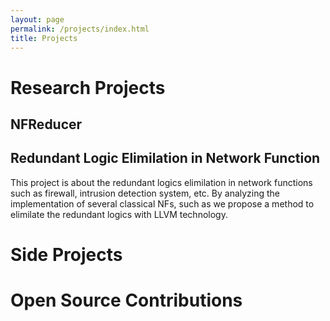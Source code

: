 ```yaml
---
layout: page
permalink: /projects/index.html
title: Projects
---
```


# Research Projects

## NFReducer


## Redundant Logic Elimilation in Network Function
This project is about the redundant logics elimilation in network functions such as
firewall, intrusion detection system, etc. By analyzing the implementation of several classical NFs, such as 
we propose a method to elimilate the redundant logics with LLVM technology.




# Side Projects



# Open Source Contributions




<!-- [ShowDB]: https://github.com/jansel/showdb
[LendingClubChecker]: https://github.com/jansel/lendingclubchecker
[OpenTuner]: http://opentuner.org/
[PetaBricks]: http://projects.csail.mit.edu/petabricks/
[Kendo]: http://projects.csail.mit.edu/kendo/
[DMTCP]: http://dmtcp.sourceforge.net/ -->


